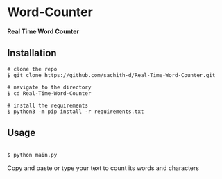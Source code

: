 # Word-Counter

<b>Real Time Word Counter </b><br>

## Installation

```console
# clone the repo
$ git clone https://github.com/sachith-d/Real-Time-Word-Counter.git

# navigate to the directory
$ cd Real-Time-Word-Counter

# install the requirements
$ python3 -m pip install -r requirements.txt
```
## Usage
```console

$ python main.py
```
Copy and paste or type your text to count its words and characters

